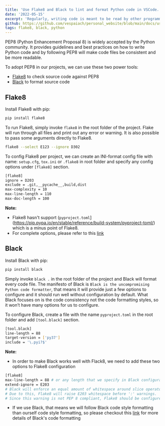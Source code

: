 ```yaml
---
title: 'Use Flake8 and Black to lint and format Python code in VSCode.'
date: '2022-05-15'
excerpt: 'Regularly, writing code is meant to be read by other programmers, that’s why making our code easy to read and easy to follow along are necessary especially when we are in a team.'
github: https://github.com/vespaiach/personal_website/blob/main/docs/use-flake8-black-in-vscode.md
tags: flake8, black, python
---
```


PEP8 (Python Enhancement Proposal 8) is widely accepted by the Python community. It provides guidelines and best practices on how to write Python code and by following PEP8 will make code files be consistent and be more readable.

To adopt PEP8 in our projects, we can use these two power tools:
 - [Flake8](https://github.com/PyCQA/flake8) to check source code against PEP8
 - [Black](https://github.com/psf/black) to format source code

## Flake8

Install Flake8 with pip:

```bash
pip install flake8
```

To run Flake8, simply invoke `flake8` in the root folder of the project. Flake will run through all files and print out any error or warning. It is also possible to pass some arguments directly to Flake8.


```bash
flake8 --select E123 --ignore D302
```

To config Flake8 per project, we can create an INI-format config file with name: `setup.cfg`, `tox.ini` or `.flake8` in root folder and specify any config options under `[flake8]` section.

```bash
[flake8]
ignore = D203
exclude = .git,__pycache__,build,dist
max-complexity = 10
max-line-length = 110
max-doc-length = 100
```

**Note:** 
 - Flake8 hasn't support (`pyproject.toml`](https://pip.pypa.io/en/stable/reference/build-system/pyproject-toml/) which is a minus point of Flake8.
 - For complete options, please refer to this [link](https://flake8.pycqa.org/en/latest/user/options.html)

## Black

Install Black with pip:

```bash
pip install black
```

Simply invoke `black .` in the root folder of the project and Black will format every code file. The manifesto of Black is `Black is the uncompromising Python code formatter`, that means it will provide just a few options to configure and it should run well without configuration by default. What Black focuses on is the code consistency not the code formatting styles, so it won’t have many options for us to configure. 

To configure Black, create a file with the name `pyproject.toml` in the root folder and add `[tool.black]` section.


```bash
[tool.black]
line-length = 88
target-version = ['py37']
include = '\.pyi?$'
```

**Note:**

 - In order to make Black works well with Flack8, we need to add these two options to Flake8 configuration

```bash
[flake8]
max-line-length = 88 # or any length that we specify in Black configuration (88 is default value of Black)
extend-ignore = E203 
# Black will enforce an equal amount of whitespace around slice operators. 
# Due to this, Flake8 will raise E203 whitespace before ':' warnings. 
# Since this warning is not PEP 8 compliant, Flake8 should be configured to ignore it via extend-ignore = E203
```
 - If we use Black, that means we will follow Black code style formatting than ourself code style formatting, so please checkout this [link](https://black.readthedocs.io/en/stable/the_black_code_style/index.html) for more details of Black's code formatting
